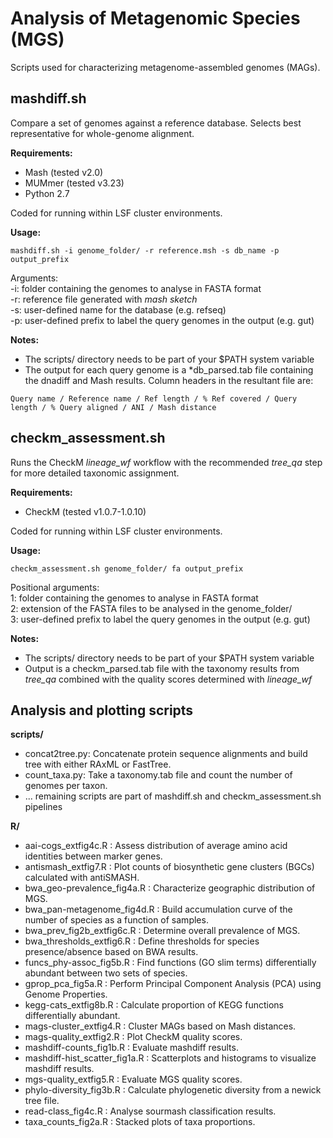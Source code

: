 Analysis of Metagenomic Species (MGS)
=====================================

Scripts used for characterizing metagenome-assembled genomes (MAGs).

## mashdiff.sh

Compare a set of genomes against a reference database. Selects best representative for whole-genome alignment.

<b>Requirements:</b>
* Mash (tested v2.0)
* MUMmer (tested v3.23)
* Python 2.7

Coded for running within LSF cluster environments. 

<b>Usage:</b> 
```
mashdiff.sh -i genome_folder/ -r reference.msh -s db_name -p output_prefix
```
Arguments:  
-i: folder containing the genomes to analyse in FASTA format  
-r: reference file generated with <i>mash sketch</i>  
-s: user-defined name for the database (e.g. refseq)  
-p: user-defined prefix to label the query genomes in the output (e.g. gut)  

<b>Notes:</b>
- The scripts/ directory needs to be part of your $PATH system variable
- The output for each query genome is a \*db_parsed.tab file containing the dnadiff and Mash results. Column headers in the resultant file are: 
```
Query name / Reference name / Ref length / % Ref covered / Query length / % Query aligned / ANI / Mash distance
```

## checkm_assessment.sh

Runs the CheckM <i>lineage_wf</i> workflow with the recommended <i>tree_qa</i> step for more detailed taxonomic assignment.

<b>Requirements:</b>
* CheckM (tested v1.0.7-1.0.10)

Coded for running within LSF cluster environments. 

<b>Usage:</b>
```
checkm_assessment.sh genome_folder/ fa output_prefix
```
Positional arguments:  
1: folder containing the genomes to analyse in FASTA format  
2: extension of the FASTA files to be analysed in the genome_folder/  
3: user-defined prefix to label the query genomes in the output (e.g. gut)  

<b>Notes:</b>
- The scripts/ directory needs to be part of your $PATH system variable
- Output is a checkm_parsed.tab file with the taxonomy results from <i>tree_qa</i> combined with the quality scores determined with <i>lineage_wf</i>

## Analysis and plotting scripts

<b>scripts/</b>
* concat2tree.py: Concatenate protein sequence alignments and build tree with either RAxML or FastTree.
* count_taxa.py: Take a taxonomy.tab file and count the number of genomes per taxon.
* ... remaining scripts are part of mashdiff.sh and checkm_assessment.sh pipelines

<b>R/</b>
* aai-cogs_extfig4c.R : Assess distribution of average amino acid identities between marker genes.
* antismash_extfig7.R : Plot counts of biosynthetic gene clusters (BGCs) calculated with antiSMASH.
* bwa_geo-prevalence_fig4a.R : Characterize geographic distribution of MGS.
* bwa_pan-metagenome_fig4d.R : Build accumulation curve of the number of species as a function of samples.
* bwa_prev_fig2b_extfig6c.R : Determine overall prevalence of MGS.
* bwa_thresholds_extfig6.R : Define thresholds for species presence/absence based on BWA results.
* funcs_phy-assoc_fig5b.R : Find functions (GO slim terms) differentially abundant between two sets of species.
* gprop_pca_fig5a.R : Perform Principal Component Analysis (PCA) using Genome Properties.
* kegg-cats_extfig8b.R : Calculate proportion of KEGG functions differentially abundant.
* mags-cluster_extfig4.R : Cluster MAGs based on Mash distances.
* mags-quality_extfig2.R : Plot CheckM quality scores.
* mashdiff-counts_fig1b.R : Evaluate mashdiff results.
* mashdiff-hist_scatter_fig1a.R : Scatterplots and histograms to visualize mashdiff results.
* mgs-quality_extfig5.R : Evaluate MGS quality scores.
* phylo-diversity_fig3b.R : Calculate phylogenetic diversity from a newick tree file.
* read-class_fig4c.R : Analyse sourmash classification results.
* taxa_counts_fig2a.R : Stacked plots of taxa proportions.
